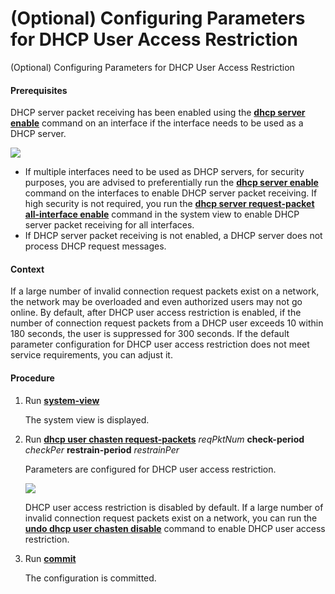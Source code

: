 (Optional) Configuring Parameters for DHCP User Access Restriction
==================================================================

(Optional) Configuring Parameters for DHCP User Access Restriction

#### Prerequisites

DHCP server packet receiving has been enabled using the [**dhcp server enable**](cmdqueryname=dhcp+server+enable) command on an interface if the interface needs to be used as a DHCP server.

![](../../../../public_sys-resources/note_3.0-en-us.png) 

* If multiple interfaces need to be used as DHCP servers, for security purposes, you are advised to preferentially run the [**dhcp server enable**](cmdqueryname=dhcp+server+enable) command on the interfaces to enable DHCP server packet receiving. If high security is not required, you run the [**dhcp server request-packet all-interface enable**](cmdqueryname=dhcp+server+request-packet+all-interface+enable) command in the system view to enable DHCP server packet receiving for all interfaces.
* If DHCP server packet receiving is not enabled, a DHCP server does not process DHCP request messages.


#### Context

If a large number of invalid connection request packets exist on a network, the network may be overloaded and even authorized users may not go online. By default, after DHCP user access restriction is enabled, if the number of connection request packets from a DHCP user exceeds 10 within 180 seconds, the user is suppressed for 300 seconds. If the default parameter configuration for DHCP user access restriction does not meet service requirements, you can adjust it.


#### Procedure

1. Run [**system-view**](cmdqueryname=system-view)
   
   
   
   The system view is displayed.
2. Run [**dhcp user chasten request-packets**](cmdqueryname=dhcp+user+chasten+request-packets) *reqPktNum* **check-period** *checkPer* **restrain-period** *restrainPer*
   
   
   
   Parameters are configured for DHCP user access restriction.
   
   
   
   ![](../../../../public_sys-resources/note_3.0-en-us.png) 
   
   DHCP user access restriction is disabled by default. If a large number of invalid connection request packets exist on a network, you can run the [**undo dhcp user chasten disable**](cmdqueryname=undo+dhcp+user+chasten+disable) command to enable DHCP user access restriction.
3. Run [**commit**](cmdqueryname=commit)
   
   
   
   The configuration is committed.